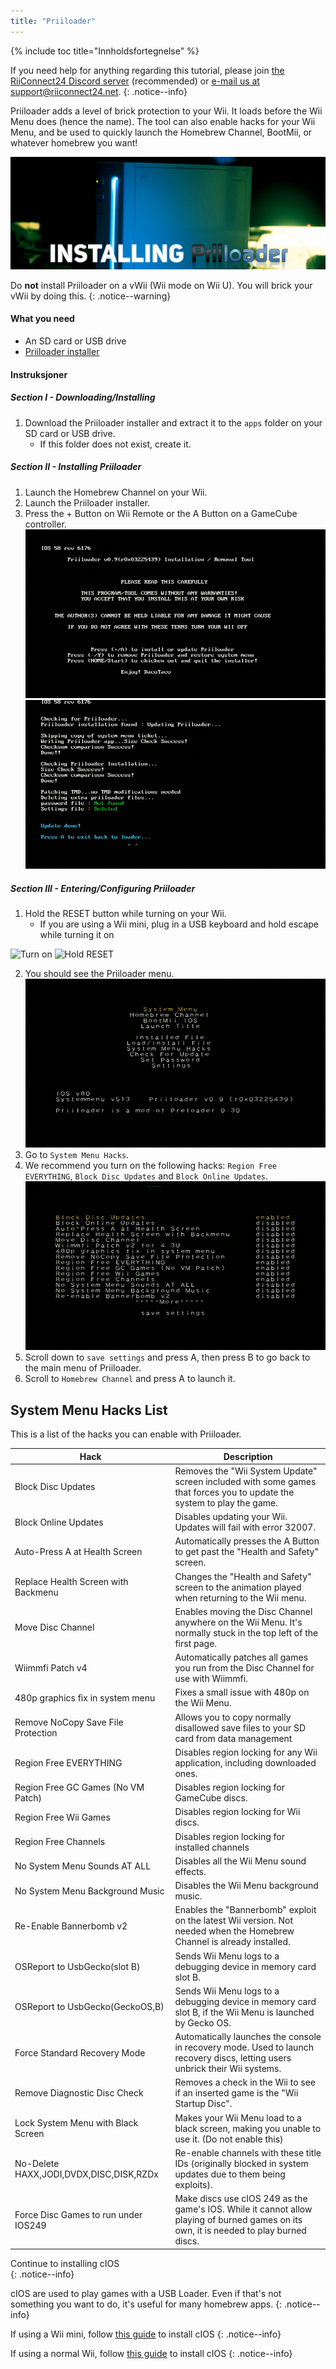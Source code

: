 ```yaml
---
title: "Priiloader"
---
```


{% include toc title="Innholdsfortegnelse" %}

If you need help for anything regarding this tutorial, please join [the RiiConnect24 Discord server](https://discord.gg/rc24) (recommended) or [e-mail us at support@riiconnect24.net](mailto:support@riiconnect24.net).
{: .notice--info}

Priiloader adds a level of brick protection to your Wii. It loads before the Wii Menu does (hence the name). The tool can also enable hacks for your Wii Menu, and be used to quickly launch the Homebrew Channel, BootMii, or whatever homebrew you want!

![Priiloader](/images/priiloader.jpg)

Do **not** install Priiloader on a vWii (Wii mode on Wii U). You will brick your vWii by doing this.
{: .notice--warning}

#### What you need
* An SD card or USB drive
* [Priiloader installer](assets/files/Priiloader_v0_9.zip)

#### Instruksjoner
##### Section I - Downloading/Installing

1. Download the Priiloader installer and extract it to the `apps` folder on your SD card or USB drive.
    * If this folder does not exist, create it.

##### Section II - Installing Priiloader

1. Launch the Homebrew Channel on your Wii.
2. Launch the Priiloader installer.
3. Press the + Button on Wii Remote or the A Button on a GameCube controller. ![Install Priiloader](/images/Priiloader/installer.png) ![Installing](/images/Priiloader/installing.png)

##### Section III - Entering/Configuring Priiloader

1. Hold the RESET button while turning on your Wii.
    * If you are using a Wii mini, plug in a USB keyboard and hold escape while turning it on

![Turn on](/images/Priiloader/on.jpg) ![Hold RESET](/images/Priiloader/reset.jpg)

2. You should see the Priiloader menu. ![Menu](/images/Priiloader/mainmenu.png)
3. Go to `System Menu Hacks`.
4. We recommend you turn on the following hacks: `Region Free EVERYTHING`, `Block Disc Updates` and `Block Online Updates`. ![System Menu Hacks](/images/Priiloader/hacks.png)
1. Scroll down to `save settings` and press A, then press B to go back to the main menu of Priiloader.
1. Scroll to `Homebrew Channel` and press A to launch it.

## System Menu Hacks List

This is a list of the hacks you can enable with Priiloader.

| Hack                                    | Description                                                                                                                             |
| --------------------------------------- | --------------------------------------------------------------------------------------------------------------------------------------- |
| Block Disc Updates                      | Removes the "Wii System Update" screen included with some games that forces you to update the system to play the game.                  |
| Block Online Updates                    | Disables updating your Wii. Updates will fail with error 32007.                                                                         |
| Auto-Press A at Health Screen           | Automatically presses the A Button to get past the "Health and Safety" screen.                                                          |
| Replace Health Screen with Backmenu     | Changes the "Health and Safety" screen to the animation played when returning to the Wii menu.                                          |
| Move Disc Channel                       | Enables moving the Disc Channel anywhere on the Wii Menu. It's normally stuck in the top left of the first page.                        |
| Wiimmfi Patch v4                        | Automatically patches all games you run from the Disc Channel for use with Wiimmfi.                                                     |
| 480p graphics fix in system menu        | Fixes a small issue with 480p on the Wii Menu.                                                                                          |
| Remove NoCopy Save File Protection      | Allows you to copy normally disallowed save files to your SD card from data management                                                  |
| Region Free EVERYTHING                  | Disables region locking for any Wii application, including downloaded ones.                                                             |
| Region Free GC Games (No VM Patch)      | Disables region locking for GameCube discs.                                                                                             |
| Region Free Wii Games                   | Disables region locking for Wii discs.                                                                                                  |
| Region Free Channels                    | Disables region locking for installed channels                                                                                          |
| No System Menu Sounds AT ALL            | Disables all the Wii Menu sound effects.                                                                                                |
| No System Menu Background Music         | Disables the Wii Menu background music.                                                                                                 |
| Re-Enable Bannerbomb v2                 | Enables the "Bannerbomb" exploit on the latest Wii version. Not needed when the Homebrew Channel is already installed.                  |
| OSReport to UsbGecko(slot B)            | Sends Wii Menu logs to a debugging device in memory card slot B.                                                                        |
| OSReport to UsbGecko(GeckoOS,B)         | Sends Wii Menu logs to a debugging device in memory card slot B, if the Wii Menu is launched by Gecko OS.                               |
| Force Standard Recovery Mode            | Automatically launches the console in recovery mode. Used to launch recovery discs, letting users unbrick their Wii systems.            |
| Remove Diagnostic Disc Check            | Removes a check in the Wii to see if an inserted game is the "Wii Startup Disc".                                                        |
| Lock System Menu with Black Screen      | Makes your Wii Menu load to a black screen, making you unable to use it. (Do not enable this)                                           |
| No-Delete HAXX,JODI,DVDX,DISC,DISK,RZDx | Re-enable channels with these title IDs (originally blocked in system updates due to them being exploits).                              |
| Force Disc Games to run under IOS249    | Make discs use cIOS 249 as the game's IOS. While it cannot allow playing of burned games on its own, it is needed to play burned discs. |


Continue to installing cIOS<br>
{: .notice--info}

cIOS are used to play games with a USB Loader. Even if that's not something you want to do, it's useful for many homebrew apps.
{: .notice--info}

If using a Wii mini, follow [this guide](cios-mini) to install cIOS
{: .notice--info}

If using a normal Wii, follow [this guide](cios) to install cIOS
{: .notice--info}
